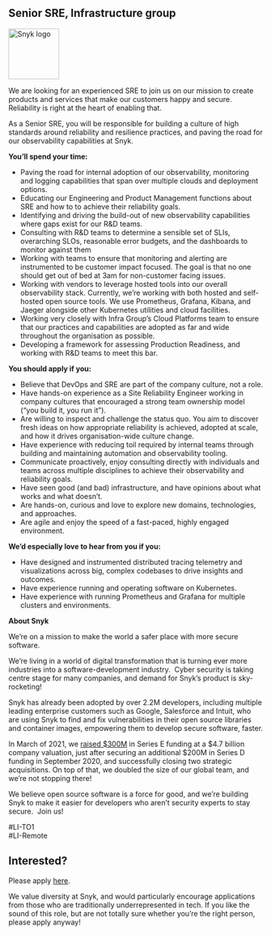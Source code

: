 Senior SRE, Infrastructure group
---

<img src="https://res.cloudinary.com/snyk/image/upload/v1537345894/press-kit/brand/logo-black.png" width="100" alt="Snyk logo" />

<p><span style="font-weight: 400;">We are looking for an experienced SRE to join us on our mission to create products and services that make our customers happy and secure. Reliability is right at the heart of enabling that.</span></p>
<p><span style="font-weight: 400;">As a Senior SRE, you will be responsible for building a culture of high standards around reliability and resilience practices, and paving the road for our observability capabilities at Snyk.</span></p>
<p><strong>You’ll spend your time:</strong></p>
<ul>
<li style="font-weight: 400;"><span style="font-weight: 400;">Paving the road for internal adoption of our observability, monitoring and logging capabilities that span over multiple clouds and deployment options.</span></li>
<li style="font-weight: 400;"><span style="font-weight: 400;">Educating our Engineering and Product Management functions about SRE and how to to achieve their reliability goals.</span></li>
<li style="font-weight: 400;"><span style="font-weight: 400;">Identifying and driving the build-out of new observability capabilities where gaps exist for our R&amp;D teams.</span></li>
<li style="font-weight: 400;"><span style="font-weight: 400;">Consulting with R&amp;D teams to determine a sensible set of SLIs, overarching SLOs, reasonable error budgets, and the dashboards to monitor against them</span></li>
<li style="font-weight: 400;"><span style="font-weight: 400;">Working with teams to ensure that monitoring and alerting are instrumented to be customer impact focused. The goal is that no one should get out of bed at 3am for non-customer facing issues.</span></li>
<li style="font-weight: 400;"><span style="font-weight: 400;">Working with vendors to leverage hosted tools into our overall observability stack.</span> <span style="font-weight: 400;">Currently, we’re working with both hosted and self-hosted open source tools. We use Prometheus, Grafana, Kibana, and Jaeger alongside other Kubernetes utilities and cloud facilities.</span></li>
<li style="font-weight: 400;"><span style="font-weight: 400;">Working very closely with Infra Group’s Cloud Platforms team to ensure that our practices and capabilities are adopted as far and wide throughout the organisation as possible.</span></li>
<li style="font-weight: 400;"><span style="font-weight: 400;">Developing a framework for assessing Production Readiness, and working with R&amp;D teams to meet this bar.</span></li>
</ul>
<p><strong>You should apply if you:</strong></p>
<ul>
<li style="font-weight: 400;"><span style="font-weight: 400;">Believe that DevOps and SRE are part of the company culture, not a role.</span></li>
<li style="font-weight: 400;"><span style="font-weight: 400;">Have hands-on experience as a Site Reliability Engineer working in company cultures that encouraged a strong team ownership model (“you build it, you run it”).</span></li>
<li style="font-weight: 400;"><span style="font-weight: 400;">Are willing to inspect and challenge the status quo. You aim to discover fresh ideas on how appropriate reliability is achieved, adopted at scale, and how it drives organisation-wide culture change.</span></li>
<li style="font-weight: 400;"><span style="font-weight: 400;">Have experience with reducing toil required by internal teams through building and maintaining automation and observability tooling.</span></li>
<li style="font-weight: 400;"><span style="font-weight: 400;">Communicate proactively, enjoy consulting directly with individuals and teams across multiple disciplines to achieve their observability and reliability goals.</span></li>
<li style="font-weight: 400;"><span style="font-weight: 400;">Have seen good (and bad) infrastructure, and have opinions about what works and what doesn’t.</span></li>
<li style="font-weight: 400;"><span style="font-weight: 400;">Are hands-on, curious and love to explore new domains, technologies, and approaches.</span></li>
<li style="font-weight: 400;"><span style="font-weight: 400;">Are agile and enjoy the speed of a fast-paced, highly engaged environment.</span></li>
</ul>
<p><strong>We’d especially love to hear from you if you:</strong></p>
<ul>
<li style="font-weight: 400;"><span style="font-weight: 400;">Have designed and instrumented distributed tracing telemetry and visualizations across big, complex codebases to drive insights and outcomes.</span></li>
<li style="font-weight: 400;"><span style="font-weight: 400;">Have experience running and operating software on Kubernetes.</span></li>
<li style="font-weight: 400;"><span style="font-weight: 400;">Have experience with running Prometheus and Grafana for multiple clusters and environments.</span></li>
</ul>
<p class="p1"><span class="s1"><strong>About Snyk</strong></span></p>
<p>We’re on a mission to make the world a safer place with more secure software.</p>
<p>We’re living in a world of digital transformation that is turning ever more industries into a software-development industry.&nbsp; Cyber security is taking centre stage for many companies, and demand for Snyk’s product is sky-rocketing!&nbsp;&nbsp;</p>
<p>Snyk has already been adopted by over 2.2M developers, including multiple leading enterprise customers such as Google, Salesforce and Intuit, who are using Snyk to find and fix vulnerabilities in their open source libraries and container images, empowering them to develop secure software, faster.</p>
<p>In March of 2021, we&nbsp;<a href="https://snyk.io/news/snyk-advances-developer-first-security-with-series-e-investment/" target="_blank">raised $300M</a>&nbsp;in Series E funding at a $4.7 billion company valuation, just after securing an additional $200M in Series D funding in September 2020, and successfully closing two strategic acquisitions. On top of that, we doubled the size of our global team, and we’re not stopping there!&nbsp;&nbsp;</p>
<p>We believe open source software is a force for good, and we’re building Snyk to make it easier for developers who aren’t security experts to stay secure.&nbsp; Join us!</p>
<p>#LI-TO1<br>#LI-Remote</p>

Interested?
---

Please apply [here](https://boards.greenhouse.io/snyk/jobs/5229229002#app).

We value diversity at Snyk, and would particularly encourage applications from those who are traditionally underrepresented in tech.
If you like the sound of this role, but are not totally sure whether you’re the right person, please apply anyway!
